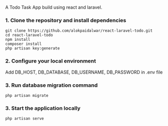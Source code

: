 A Todo Task App build using react and laravel.

### 1. Clone the repository and install dependencies

```
git clone https://github.com/alokpaidalwar/react-laravel-todo.git
cd react-laravel-todo
npm install
composer install
php artisan key:generate
```

### 2. Configure your local environment

Add DB_HOST, DB_DATABASE, DB_USERNAME, DB_PASSWORD in .env file

### 3. Run database migration command

```
php artisan migrate
```

### 3. Start the application locally

```
php artisan serve
```
